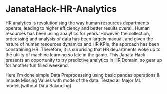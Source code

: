 # JanataHack-HR-Analytics
HR analytics is revolutionising the way human resources departments operate, leading to higher efficiency and better 
results overall. Human resources has been using analytics for years. However, 
the collection, processing and analysis of data has been largely manual, and given the 
nature of human resources dynamics and HR KPIs, the approach has been constraining HR. 
Therefore, it is surprising that HR departments woke up to the utility of machine learning so late in the game. 
This Janata Hack presents an opportunity to try predictive analytics in HR Domain, so gear up for another fun
filled weekend.

Here I'm done simple Data Preprocessing using basic pandas operations & Impute Missing Values with mode of the data.
Tested all Major ML models(without Data Balancing)

